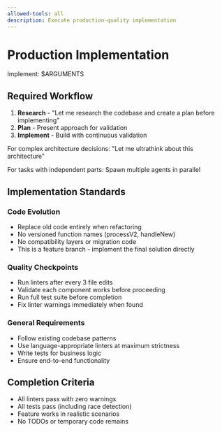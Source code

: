 ```yaml
---
allowed-tools: all
description: Execute production-quality implementation
---
```


# Production Implementation

Implement: $ARGUMENTS

## Required Workflow

1. **Research** - "Let me research the codebase and create a plan before implementing"
2. **Plan** - Present approach for validation
3. **Implement** - Build with continuous validation

For complex architecture decisions: "Let me ultrathink about this architecture"

For tasks with independent parts: Spawn multiple agents in parallel

## Implementation Standards

### Code Evolution

- Replace old code entirely when refactoring
- No versioned function names (processV2, handleNew)
- No compatibility layers or migration code
- This is a feature branch - implement the final solution directly

### Quality Checkpoints

- Run linters after every 3 file edits
- Validate each component works before proceeding
- Run full test suite before completion
- Fix linter warnings immediately when found

### General Requirements

- Follow existing codebase patterns
- Use language-appropriate linters at maximum strictness
- Write tests for business logic
- Ensure end-to-end functionality

## Completion Criteria

- All linters pass with zero warnings
- All tests pass (including race detection)
- Feature works in realistic scenarios
- No TODOs or temporary code remains
